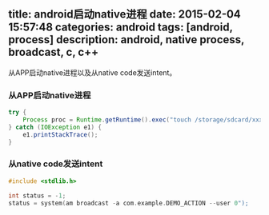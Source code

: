 ﻿title: android启动native进程
date: 2015-02-04 15:57:48
categories: android
tags: [android, process]
description: android, native process, broadcast, c, c++
---

从APP启动native进程以及从native code发送intent。

<!-- more -->

### 从APP启动native进程

```java
try {
    Process proc = Runtime.getRuntime().exec("touch /storage/sdcard/xxx.txt");
} catch (IOException e1) {
    e1.printStackTrace();
}
```

### 从native code发送intent

```c
#include <stdlib.h>

int status = -1;
status = system(am broadcast -a com.example.DEMO_ACTION --user 0");
```